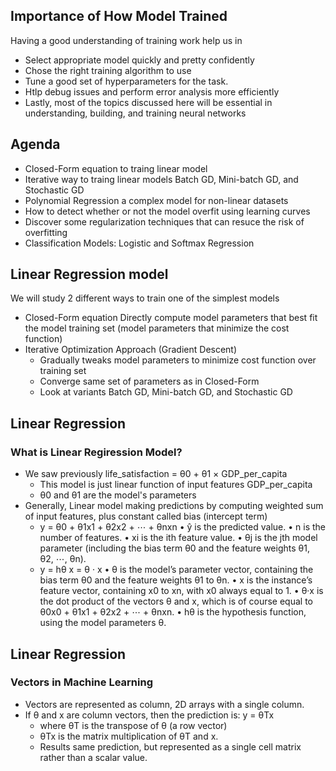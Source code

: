 ## Importance of How Model Trained
Having a good understanding of training work help us in
- Select appropriate model quickly and pretty confidently
- Chose the right training algorithm to use
- Tune a good set of hyperparameters for the task. 
- Htlp debug issues and perform error analysis more efficiently
- Lastly, most of the topics discussed here will be essential in understanding, building, and training neural networks

## Agenda
- Closed-Form equation to traing linear model
- Iterative way to traing linear models Batch GD, Mini-batch GD, and Stochastic GD
- Polynomial Regression a complex model for non-linear datasets
- How to detect whether or not the model overfit using learning curves
- Discover some regularization techniques that can resuce the risk of overfitting
- Classification Models: Logistic and Softmax Regression

## Linear Regression model
We will study 2 different ways to train one of the simplest models
- Closed-Form equation
  Directly compute model parameters that best fit the model training set (model parameters that minimize the cost function)
- Iterative Optimization Approach (Gradient Descent)
  * Gradually tweaks model parameters to minimize cost function over training set
  * Converge same set of parameters as in Closed-Form
  * Look at variants Batch GD, Mini-batch GD, and Stochastic GD

## Linear Regression
### What is Linear Regiression Model?

- We saw previously life_satisfaction = θ0 + θ1 × GDP_per_capita
  * This model is just linear function of input features GDP_per_capita
  * θ0 and θ1 are the model's parameters
- Generally, Linear model making predictions by computing weighted sum of input features, plus constant called bias (intercept term)
  * y = θ0 + θ1x1 + θ2x2 + ⋯ + θnxn
	• ŷ is the predicted value.
	• n is the number of features.
	• xi is the ith feature value.
	• θj is the jth model parameter (including the bias term θ0 and the feature weights θ1, θ2, ⋯, θn).
  * y = hθ x = θ · x
	• θ is the model’s parameter vector, containing the bias term θ0 and the feature weights θ1 to θn.
	• x is the instance’s feature vector, containing x0 to xn, with x0 always equal to 1.
	• θ·x is the dot product of the vectors θ and x, which is of course equal to θ0x0 + θ1x1 + θ2x2 + ⋯ + θnxn.
	• hθ is the hypothesis function, using the model parameters θ.

## Linear Regression
### Vectors in Machine Learning

- Vectors are represented as column, 2D arrays with a single column.
- If θ and x are column vectors, then the prediction is: y = θTx
  * where θT is the transpose of θ (a row vector)
  * θTx is the matrix multiplication of θT and x.
  * Results same prediction, but represented as a single cell matrix rather than a scalar value.
